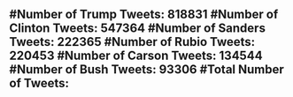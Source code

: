 #Number of Trump Tweets: 818831
#Number of Clinton Tweets: 547364
#Number of Sanders Tweets: 222365
#Number of Rubio Tweets: 220453
#Number of Carson Tweets: 134544
#Number of Bush Tweets: 93306
#Total Number of Tweets:  
---
